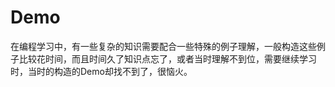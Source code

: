 # Demo
在编程学习中，有一些复杂的知识需要配合一些特殊的例子理解，一般构造这些例子比较花时间，而且时间久了知识点忘了，或者当时理解不到位，需要继续学习时，当时的构造的Demo却找不到了，很恼火。